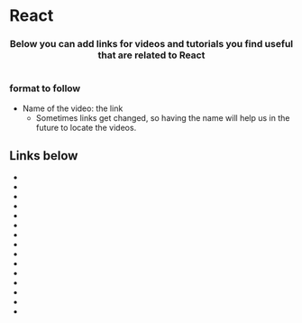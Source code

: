 # React 

<p align="center">
  <h3 align="center">Below you can add links for videos and tutorials you find useful that are related to React</h3></p>

#
### format to follow
* Name of the video: the link
  * Sometimes links get changed, so having the name will help us in the future to locate the videos. 

## Links below

* 
* 
* 
* 
* 
* 
* 
* 
* 
* 
* 
* 
* 
* 
* 

